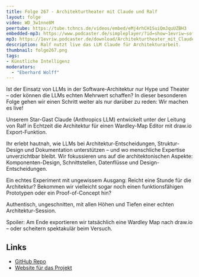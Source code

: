 ```yaml
---
title: Folge 267 - Architekturtheater mit Claude und Ralf
layout: folge
video: WD_3w1nne8M
peertube: https://tube.tchncs.de/videos/embed/eMj4rhCH1SuiQmJquUZBH3
embedded-mp3: https://www.podcaster.de/simpleplayer/?id=show~1evriw~software-architektur-im-stream~pod-a48680580d8a391f4b3359b2d9&v=1749831324
mp3: https://1evriw.podcaster.de/download/Architekturtheater_mit_Claude_und_Ralf.mp3
description: Ralf nutzt live das LLM Claude für Architekturarbeit.
thumbnail: folge267.png
tags:
- Künstliche Intelligenz
moderators:
  - "Eberhard Wolff"
---
```


Ist der Einsatz von LLMs in der Software-Architektur nur Hype und
Theater – oder können die LLMs echten Mehrwert schaffen? In dieser
besonderen Folge gehen wir einen Schritt weiter als nur darüber zu
reden: Wir machen es live!

Unserem Star-Gast Claude (Anthropics LLM) entwickelt unter der Leitung
von Ralf in Echtzeit die Architektur für einen Wardley-Map Editor mit
draw.io Export-Funktion.

Ihr erlebt hautnah, wie LLMs bei Architektur-Entscheidungen,
Struktur-Design und Dokumentation unterstützen – und wo menschliche
Expertise unverzichtbar bleibt. Wir fokussieren uns auf die
architektonischen Aspekte: Komponenten-Design, Schnittstellen,
Datenflüsse und Design-Entscheidungen.

Ein echtes Experiment mit ungewissem Ausgang: Reicht eine Stunde für
die Architektur? Bekommen wir vielleicht sogar noch einen
funktionsfähigen Prototypen oder ein Proof-of-Concept hin?

Authentisch, ungeschnitten, mit allen Höhen und Tiefen einer echten
Architektur-Session.

Spoiler: Am Ende exportieren wir tatsächlich eine Wardley Map nach
draw.io – oder scheitern spektakulär beim Versuch.

## Links

* [GitHub Repo](https://github.com/raifdmueller/wardley-map-editor/)
* [Website für das Projekt](https://raifdmueller.github.io/wardley-map-editor/)
